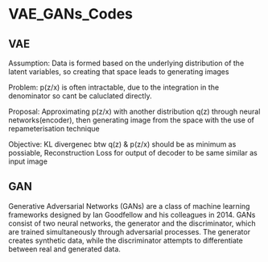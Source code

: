 # VAE_GANs_Codes

## VAE

Assumption: Data is formed based on the underlying distribution of the latent variables, so creating that space leads to generating images

Problem: p(z/x) is often intractable, due to the integration in the denominator so cant be caluclated directly. 

Proposal: Approximating p(z/x) with another distribution q(z) through neural networks(encoder), then generating image from the space with the use of repameterisation technique

Objective: KL divergenec btw q(z) & p(z/x) should be as minimum as possiable, Reconstruction Loss for output of decoder to be same similar as input image


## GAN

Generative Adversarial Networks (GANs) are a class of machine learning frameworks designed by Ian Goodfellow and his colleagues in 2014. GANs consist of two neural networks, the generator and the discriminator, which are trained simultaneously through adversarial processes. The generator creates synthetic data, while the discriminator attempts to differentiate between real and generated data.

